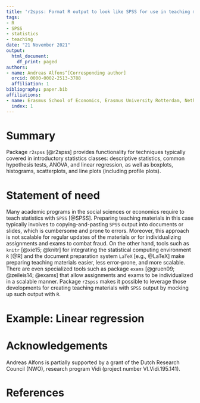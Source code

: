 ```yaml
---
title: 'r2spss: Format R output to look like SPSS for use in teaching materials'
tags:
- R
- SPSS
- statistics
- teaching
date: "21 November 2021"
output:
  html_document:
    df_print: paged
authors:
- name: Andreas Alfons^[Corresponding author]
  orcid: 0000-0002-2513-3788
  affiliation: 1
bibliography: paper.bib
affiliations:
- name: Erasmus School of Economics, Erasmus University Rotterdam, Netherlands
  index: 1
---
```



# Summary

Package `r2spss` [@r2spss] provides functionality for techniques typically covered in introductory statistics classes: descriptive statistics, common hypothesis tests, ANOVA, and linear regression, as well as boxplots, histograms, scatterplots, and line plots (including profile plots).


# Statement of need

Many academic programs in the social sciences or economics require to teach statistics with `SPSS` [@SPSS]. Preparing teaching materials in this case typically involves to copying-and-pasting `SPSS` output into documents or slides, which is cumbersome and prone to errors.  Moreover, this approach is not scalable for regular updates of the materials or for individualizing assignments and exams to combat fraud.  On the other hand, tools such as `knitr` [@xie15; @knitr] for integrating the statistical computing environment `R` [@R] and the document preparation system `LaTeX` [e.g., @LaTeX] make preparing teaching materials easier, less error-prone, and more scalable. There are even specialized tools such as package `exams` [@gruen09; @zeileis14; @exams] that allow assignments and exams to be individualized in a scalable manner.  Package `r2spss` makes it possible to leverage those developments for creating teaching materials with `SPSS` output by mocking up such output with `R`.


# Example: Linear regression


<!--
Newer versions of SPSS: output more fancy but also more cluttered (e.g., headers in color, different line thicknesses, different shades of gray for different parts in a table).  Package `r2spss` replicates the simple style of older versions of SPSS, which I find cleaner and less distracting for teaching materials in statistics courses.
-->


# Acknowledgements

Andreas Alfons is partially supported by a grant of the Dutch Research Council 
(NWO), research program Vidi (project number VI.Vidi.195.141).


# References
